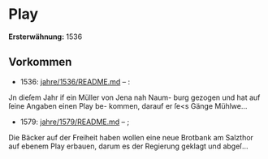 # Play

**Ersterwähnung:** 1536

## Vorkommen
- 1536: [jahre/1536/README.md](../jahre/1536/README.md) – :

Jn dieſem Jahr if ein Müller von Jena nah Naum-
burg gezogen und hat auf ſeine Angaben einen Play be-
kommen, darauf er ſe<s Gänge Mühlwe...
- 1579: [jahre/1579/README.md](../jahre/1579/README.md) – ;

Die Bäcker auf der Freiheit haben wollen eine neue
Brotbank am Salzthor auf ebenem Play erbauen, darum
es der Regierung geklagt und abgeſ...
